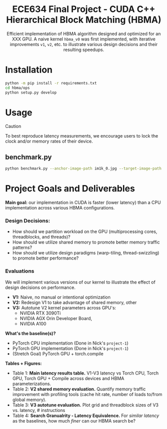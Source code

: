 <div align="center">

# ECE634 Final Project - CUDA C++ Hierarchical Block Matching (HBMA)
</div>

<div align="center">

Efficient implementation of HBMA algorithm designed and optimized for an XXX GPU.
A naive kernel `hbma_v0` was first implemented, with iterative improvements `v1`, `v2`, etc. to illustrate various design decisions and their resulting speedups.

</div>

<!-- Installation Guide -->
# Installation 
```bash
python -m pip install -r requirements.txt
cd hbma/ops
python setup.py develop
```

<!-- Usage Guide -->
# Usage 
> [!CAUTION]
> To best reproduce latency measurements, we encourage users to lock the clock and/or memory rates of their device.

## benchmark.py
```bash
python benchmark.py --anchor-image-path im1k_0.jpg --target-image-path im1k_8.jpg
```

# Project Goals and Deliverables
**Main goal:** our implementation in CUDA is faster (lower latency) than a CPU implementation across various HBMA configurations.

### Design Decisions:
* How should we partition workload on the GPU (multiprocessing cores, threadblocks, and threads)?
* How should we utilize shared memory to promote better memory traffic patterns?
* How should we utilize design paradigms (warp-tiling, thread-swizzling) to promote better performance?

### Evaluations
We will implement various versions of our kernel to illustrate the effect of design decisions on performance.
* **V1:** Naive, no manual or intentional optimization
* **V2:** Redesign V1 to take advantage of shared memory, other 
* **V3:** Autotune V2 kernel parameters across GPU's:
  * NVIDIA RTX 3090Ti
  * NVIDIA AGX Orin Developer Board,
  * NVIDIA A100

**What's the baseline(s)?**
* PyTorch CPU implementation (Done in Nick's `project-1`)
* PyTorch GPU implementation (Done in Nick's `project-1`)
* (Stretch Goal) PyTorch GPU + torch.compile

**Tables + Figures:**
* Table 1: **Main latency results table.** V1-V3 latency vs Torch CPU, Torch GPU, Torch GPU + Compile across devices and HBMA parameterizations.
* Table 2: **V2 shared memory evaluation.** Quantify memory traffic improvement with profiling tools (cache hit rate, number of loads to/from global memory).
* Table 3: **V3 autotune evaluation.** Plot grid and threadblock sizes of V3 vs. latency, # instructions 
* Table 4: **Search Granualrity - Latency Equivalence.** For *similar latency* as the baselines, how much *finer* can our HBMA search be?

